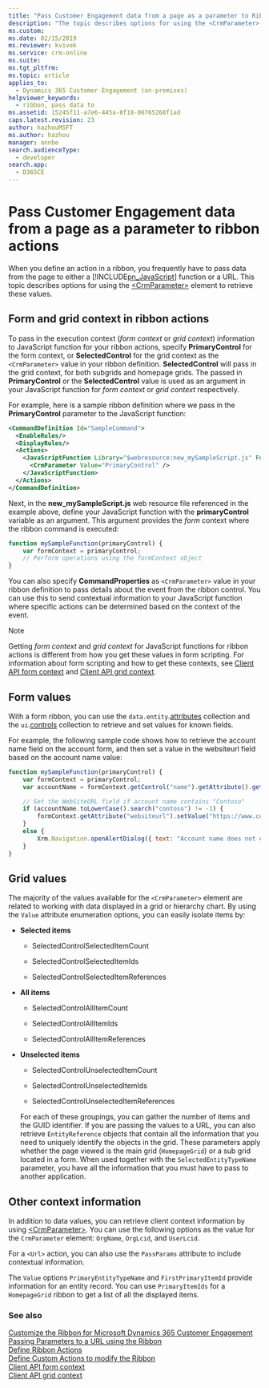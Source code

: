 ```yaml
---
title: "Pass Customer Engagement data from a page as a parameter to Ribbon actions (Developer Guide for Dynamics 365 Customer Engagement) | MicrosoftDocs"
description: "The topic describes options for using the <CrmParameter> element to retrieve these values. "
ms.custom: 
ms.date: 02/15/2019
ms.reviewer: kvivek 
ms.service: crm-online
ms.suite: 
ms.tgt_pltfrm: 
ms.topic: article
applies_to: 
  - Dynamics 365 Customer Engagement (on-premises)
helpviewer_keywords: 
  - ribbon, pass data to
ms.assetid: 15245f11-a7e6-445a-8f18-06765268f1ad
caps.latest.revision: 23
author: hazhouMSFT
ms.author: hazhou
manager: annbe
search.audienceType: 
  - developer
search.app: 
  - D365CE
---
```

# Pass Customer Engagement data from a page as a parameter to ribbon actions

When you define an action in a ribbon, you frequently have to pass data from the page to either a [!INCLUDE[pn_JavaScript](../../includes/pn-javascript.md)] function or a URL. This topic describes options for using the [\<CrmParameter\>](https://msdn.microsoft.com/library/gg309332.aspx) element to retrieve these values.

## Form and grid context in ribbon actions

To pass in the execution context (*form context* or *grid context*) information to JavaScript function for your ribbon actions, specify **PrimaryControl** for the form context, or **SelectedControl** for the grid context as the `<CrmParameter>` value in your ribbon definition. **SelectedControl** will pass in the grid context, for both subgrids and homepage grids. The passed in **PrimaryControl** or the **SelectedControl** value is used as an argument in your JavaScript function for *form context* or *grid context* respectively. 

For example, here is a sample ribbon definition where we pass in the **PrimaryControl** parameter to the JavaScript function:

```xml
<CommandDefinition Id="SampleCommand">
  <EnableRules/>
  <DisplayRules/>
  <Actions>
    <JavaScriptFunction Library="$webresource:new_mySampleScript.js" FunctionName="mySampleFunction">
      <CrmParameter Value="PrimaryControl" />
    </JavaScriptFunction>
  </Actions>
</CommandDefinition>
```

Next, in the **new_mySampleScript.js** web resource file referenced in the example above, define your JavaScript function with the **primaryControl** variable as an argument. This argument provides the *form* context where the ribbon command is executed:

```JavaScript
function mySampleFunction(primaryControl) {
    var formContext = primaryControl;
    // Perform operations using the formContext object
}
```

You can also specify **CommandProperties** as `<CrmParameter>` value in your ribbon definition to pass details about the event from the ribbon control. You can use this to send contextual information to your JavaScript function where specific actions can be determined based on the context of the event.

> [!NOTE]
> Getting *form context* and *grid context* for JavaScript functions for ribbon actions is different from how you get these values in form scripting. For information about form scripting and how to get these contexts, see [Client API form context](../clientapi/clientapi-form-context.md) and [Client API grid context](../clientapi/clientapi-grid-context.md).

## Form values

With a form ribbon, you can use the `data.entity`.[attributes](../clientapi/reference/attributes.md) collection and the `ui`.[controls](../clientapi/reference/controls.md) collection to retrieve and set values for known fields. 

For example, the following sample code shows how to retrieve the account name field on the account form, and then set a value in the websiteurl field based on the account name value:

```JavaScript
function mySampleFunction(primaryControl) {
    var formContext = primaryControl;    
    var accountName = formContext.getControl("name").getAttribute().getValue();    

    // Set the WebSiteURL field if account name contains "Contoso"
    if (accountName.toLowerCase().search("contoso") != -1) {
        formContext.getAttribute("websiteurl").setValue("https://www.contoso.com");
    }
    else {
        Xrm.Navigation.openAlertDialog({ text: "Account name does not contain 'Contoso'." });
    }
}
```

  
## Grid values  
 The majority of the values available for the `<CrmParameter>` element are related to working with data displayed in a grid or hierarchy chart. By using the `Value` attribute enumeration options, you can easily isolate items by:  
  
- **Selected items**  
  
    -   SelectedControlSelectedItemCount  
  
    -   SelectedControlSelectedItemIds  
  
    -   SelectedControlSelectedItemReferences  
  
- **All items**  
  
    -   SelectedControlAllItemCount  
  
    -   SelectedControlAllItemIds  
  
    -   SelectedControlAllItemReferences  
  
- **Unselected items**  
  
    -   SelectedControlUnselectedItemCount  
  
    -   SelectedControlUnselectedItemIds  
  
    -   SelectedControlUnselectedItemReferences  
  
  For each of these groupings, you can gather the number of items and the GUID identifier. If you are passing the values to a URL, you can also retrieve `EntityReference` objects that contain all the information that you need to uniquely identify the objects in the grid. These parameters apply whether the page viewed is the main grid (`HomepageGrid`) or a sub grid located in a form. When used together with the `SelectedEntityTypeName` parameter, you have all the information that you must have to pass to another application.  
  
 
  
## Other context information  
 In addition to data values, you can retrieve client context information by using [\<CrmParameter\>](https://msdn.microsoft.com/library/gg309332.aspx).  You can use the following options as the value for the `CrmParameter` element: `OrgName`, `OrgLcid`, and `UserLcid`.
 
 For a `<Url>` action, you can also use the `PassParams` attribute to include contextual information.  
  
 The `Value` options `PrimaryEntityTypeName` and `FirstPrimaryItemId` provide information for an entity record. You can use `PrimaryItemIds` for a `HomepageGrid` ribbon to get a list of all the displayed items.
  
### See also  
 [Customize the Ribbon for Microsoft Dynamics 365 Customer Engagement](customize-commands-ribbon.md)   
 [Passing Parameters to a URL using the Ribbon](pass-parameters-url-by-using-ribbon.md)    
 [Define Ribbon Actions](define-ribbon-actions.md)   
 [Define Custom Actions to modify the Ribbon](define-custom-actions-modify-ribbon.md)<br>
 [Client API form context](../clientapi/clientapi-form-context.md)<br>
 [Client API grid context](../clientapi/clientapi-grid-context.md)<br>
 
